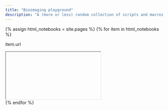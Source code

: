 ```yaml
---
title: "Bioimaging playground"
description: "A (more or less) random collection of scripts and macros."
---
```

{% assign html_notebooks = site.pages %}
{% for item in html_notebooks %}
<p>item.url</p>
<div class="embed-responsive">
  <iframe class="embed-responsive-item" source="{{ item.url | prepend: site.baseurl }}"></iframe>
</div>
{% endfor %}
